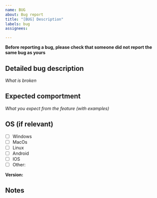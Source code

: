 ```yaml
---
name: BUG
about: Bug report
title: "[BUG] Description"
labels: bug
assignees:

---
```


**Before reporting a bug, please check that someone did not report the same bug as yours**

## Detailed bug description
*What is broken*

## Expected comportment
*What you expect from the feature (with examples)*

## OS (if relevant)

- [ ] Windows
- [ ] MacOs
- [ ] Linux
- [ ] Android
- [ ] IOS
- [ ] Other: 

**Version:** 

## Notes
